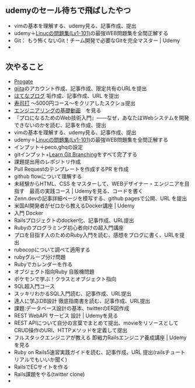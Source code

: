 ## udemyのセール待ちで飛ばしたやつ

- vimの基本を理解する、udemy見る、記事作成、提出
- udemy＋[Linucの問題集(Lv1-101)](https://mondai.ping-t.com/g/mypage)の最強WEB問題集を全問正解する
- Git： もう怖くないGit！チーム開発で必要なGitを完全マスター | Udemy
-

## 次やること

- [Progate](https://prog-8.com/dashboard)
- [qiita](https://qiita.com/)のアカウント作成、記事作成、限定共有のURLを提出
- [はてなブログ](https://hatenablog.com/) 垢作成、記事作成、URL を提出
- [寿司打](https://sushida.net/) 〜5000円コース〜をクリアしたスクショ提出
- [エンジニアリングの基礎動画](https://www.youtube.com/watch?v=kZakG8UPZaY)　を見る
- 『プロになるためのWeb技術入門』――なぜ，あなたはWebシステムを開発できないのかを読む、記事を作成、提出
- vimの基本を理解する、udemy見る、記事作成、提出
- udemy＋[Linucの問題集(Lv1-101)](https://mondai.ping-t.com/g/mypage)の最強WEB問題集を全問正解する
- インプット＋peco,ghqの設定
- gitインプット+[Learn Git Branching](https://learngitbranching.js.org/?locale=ja)をすべて完了する
- 課題提出用のレポジトリ作成
- Pull Requestのテンプレートを作成するPR を作成
- github flowについて理解する
- 未経験からHTML、CSS をマスターして、WEBデザイナー・エンジニアを目指す　最高の実践コース | Udemyを見る、コードを書く
- Zenn.devの記事詳細ページを模写する、github pagesで公開、URL を提出
- 米国AI開発者がゼロから教えるDocker講座 | Udemy
- 入門 Docker
- Railsプロジェクトのdocker化、記事作成、URL提出
- Rubyのプログラミング初心者向けの超入門講座
- プロを目指す人のためのRuby入門を読む、感想をブログに書く、URLを提出
- rubocopについて調べて適用する
- rubyグループ分け問題
- Rubyでカレンダーを作る
- オブジェクト指向Ruby 自販機問題
- ポケモンで学ぶ！クラスとオブジェクト指向
- SQL超入門コース
- スッキリわかるSQL入門読む、記事作成、URL提出
- 達人に学ぶDB設計 徹底指南書を読む、記事作成、URL提出
- 課題:データベース設計の基本、twitterのER図作成
- REST WebAPI サービス 設計 | Udemyを見る
- REST APIについて自分の言葉でまとめて提出、movieをリソースとして CRUD操作のURI、HTTPメソッドを定義して提出
- フルスタックエンジニアが教える 即戦力Railsエンジニア養成講座 | Udemyを見る
- Ruby on Rails5速習実践ガイドを読む、記事作成、URL 提出(railsチュートリアルでもいいか聞く)
- RailsでECサイトを作る
- Rails課題をやる(twitter clone)
-
